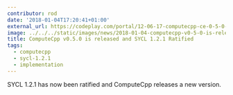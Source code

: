 ```yaml
---
contributor: rod
date: '2018-01-04T17:20:41+01:00'
external_url: https://codeplay.com/portal/12-06-17-computecpp-ce-0-5-0-released-and-sycl-1-2-1-ratified
image: ../../../static/images/news/2018-01-04-computecpp-v0-5-0-is-released-and-sycl-1-2-1-ratified.webp
title: ComputeCpp v0.5.0 is released and SYCL 1.2.1 Ratified
tags:
  - computecpp
  - sycl-1.2.1
  - implementation
---
```


SYCL 1.2.1 has now been ratified and ComputeCpp releases a new version.

